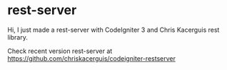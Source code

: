 # rest-server
 
Hi, I just made a rest-server with CodeIgniter 3 and Chris Kacerguis rest library.

Check recent version rest-server at https://github.com/chriskacerguis/codeigniter-restserver
